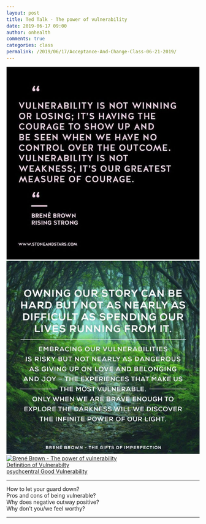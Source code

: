 ```yaml
---
layout: post
title: Ted Talk - The power of vulnerability
date: 2019-06-17 09:00
author: onhealth
comments: true
categories: class
permalink: /2019/06/17/Acceptance-And-Change-Class-06-21-2019/
---
```


 ![](https://raw.githubusercontent.com/onhealth/memes/master/images/815cc3ad9249bd900651eba20362fb26.jpg)  
 ![](https://raw.githubusercontent.com/onhealth/memes/master/images/38471068_10156562629629776_8376611112665219072_n.jpg)  
 [![Brené Brown - The power of vulnerability](https://img.youtube.com/vi/iCvmsMzlF7o/0.jpg)](https://www.youtube.com/watch?v=iCvmsMzlF7o&list=PL4dT_7Mzf8tTX1vb0YOoWooAX9mPivNhZ&index=33&t=0s)  
[Definition of Vulnerabilty](https://github.com/onhealth/definitions#vulnerability)  
[psychcentral Good Vulnerability](https://psychcentral.com/blog/the-good-kind-of-vulnerability)  
  
-------------------------------------  
  
How to let your guard down?  
Pros and cons of being vulnerable?  
Why does negative outway positive?    
Why don't you/we feel worthy?  
  
-------------------------------------  
  
  
  
